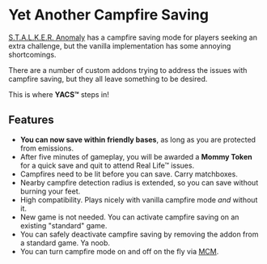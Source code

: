# Yet Another Campfire Saving

[S.T.A.L.K.E.R. Anomaly](https://www.moddb.com/mods/stalker-anomaly) has a campfire saving mode for players seeking an extra challenge, but the vanilla implementation has some annoying shortcomings.

There are a number of custom addons trying to address the issues with campfire saving, but they all leave something to be desired.

This is where **YACS™** steps in!

## Features

* **You can now save within friendly bases**, as long as you are protected from emissions.
* After five minutes of gameplay, you will be awarded a **Mommy Token** for a quick save and quit to attend Real Life™ issues.
* Campfires need to be lit before you can save. Carry matchboxes.
* Nearby campfire detection radius is extended, so you can save without burning your feet.
* High compatibility. Plays nicely with vanilla campfire mode _and_ without it.
* New game is not needed. You can activate campfire saving on an existing "standard" game.
* You can safely deactivate campfire saving by removing the addon from a standard game. Ya noob.
* You can turn campfire mode on and off on the fly via [MCM](https://www.moddb.com/mods/stalker-anomaly/addons/anomaly-mod-configuration-menu).

